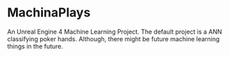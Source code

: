 # MachinaPlays
An Unreal Engine 4 Machine Learning Project. The default project is a ANN classifying poker hands. Although, there might be future machine learning things in the future.
